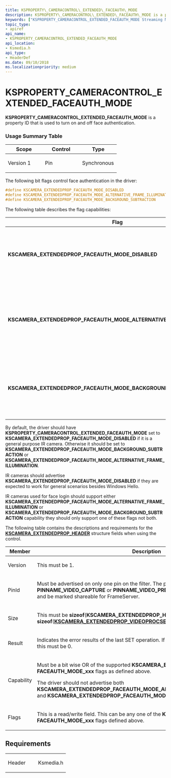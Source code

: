 ```yaml
---
title: KSPROPERTY\_CAMERACONTROL\_EXTENDED\_FACEAUTH\_MODE
description: KSPROPERTY\_CAMERACONTROL\_EXTENDED\_FACEAUTH\_MODE is a property ID that is used to turn on and off face authentication.
keywords: ["KSPROPERTY_CAMERACONTROL_EXTENDED_FACEAUTH_MODE Streaming Media Devices"]
topic_type:
- apiref
api_name:
- KSPROPERTY_CAMERACONTROL_EXTENDED_FACEAUTH_MODE
api_location:
- Ksmedia.h
api_type:
- HeaderDef
ms.date: 09/10/2018
ms.localizationpriority: medium
---
```


# KSPROPERTY\_CAMERACONTROL\_EXTENDED\_FACEAUTH\_MODE


**KSPROPERTY\_CAMERACONTROL\_EXTENDED\_FACEAUTH\_MODE** is a property ID that is used to turn on and off face authentication.

### Usage Summary Table

<table>
<colgroup>
<col width="33%" />
<col width="33%" />
<col width="33%" />
</colgroup>
<thead>
<tr class="header">
<th>Scope</th>
<th>Control</th>
<th>Type</th>
</tr>
</thead>
<tbody>
<tr class="odd">
<td><p>Version 1</p></td>
<td><p>Pin</p></td>
<td><p>Synchronous</p></td>
</tr>
</tbody>
</table>

 

The following bit flags control face authentication in the driver:

```cpp
#define KSCAMERA_EXTENDEDPROP_FACEAUTH_MODE_DISABLED                        0x0000000000000001
#define KSCAMERA_EXTENDEDPROP_FACEAUTH_MODE_ALTERNATIVE_FRAME_ILLUMINATION  0x0000000000000002
#define KSCAMERA_EXTENDEDPROP_FACEAUTH_MODE_BACKGROUND_SUBTRACTION          0x0000000000000004
```

The following table describes the flag capabilities:

<table>
<colgroup>
<col width="50%" />
<col width="50%" />
</colgroup>
<thead>
<tr class="header">
<th>Flag</th>
<th>Description</th>
</tr>
</thead>
<tbody>
<tr class="odd">
<td><p><strong>KSCAMERA_EXTENDEDPROP_FACEAUTH_MODE_DISABLED</strong></p></td>
<td><p>Optional capability.</p>
<p>When specified, the video Face authentication mode is disabled in the driver. This flag is mutually exclusive with the <strong>KSCAMERA_EXTENDEDPROP_FACEAUTH_MODE_BACKGROUND_SUBTRACTION</strong> and <strong>KSCAMERA_EXTENDEDPROP_FACEAUTH_MODE_ALTERNATIVE_FRAME_ILLUMINATION</strong> flags.</p></td>
</tr>
<tr class="even">
<td><p><strong>KSCAMERA_EXTENDEDPROP_FACEAUTH_MODE_ALTERNATIVE_FRAME_ILLUMINATION</strong></p></td>
<td><p>Mandatory capability if <strong>KSCAMERA_EXTENDEDPROP_FACEAUTH_MODE_BACKGROUND_SUBTRACTION</strong> is not supported.</p>
<p>When specified, it is mandatory to set <strong>KSCAMERA_EXTENDEDPROP_FACEAUTH_MODE_ALTERNATIVE_FRAME_ILLUMINATION</strong> on each sample as described by the frame metadata. This flag is mutually exclusive with the <strong>KSCAMERA_EXTENDEDPROP_FACEAUTH_MODE_BACKGROUND_SUBTRACTION</strong> and <strong>KSCAMERA_EXTENDEDPROP_FACEAUTH_MODE_DISABLED</strong> flags. In this mode it is expected to alternate IR strobe on/off for each frame captured.</p></td>
</tr>
<tr class="odd">
<td><p><strong>KSCAMERA_EXTENDEDPROP_FACEAUTH_MODE_BACKGROUND_SUBTRACTION</strong></p></td>
<td><p>Mandatory capability if <strong>KSCAMERA_EXTENDEDPROP_FACEAUTH_MODE_ALTERNATIVE_FRAME_ILLUMINATION</strong> is not supported.</p>
<p>This flag is mutually exclusive with the <strong>KSCAMERA_EXTENDEDPROP_FACEAUTH_MODE_ALTERNATIVE_FRAME_ILLUMINATION</strong> and <strong>KSCAMERA_EXTENDEDPROP_FACEAUTH_MODE_DISABLED</strong> flags. In this mode it is expected to create an IR image with background ambient IR light subtracted.</p></td>
</tr>
</tbody>
</table>

 

By default, the driver should have **KSPROPERTY\_CAMERACONTROL\_EXTENDED\_FACEAUTH\_MODE** set to **KSCAMERA\_EXTENDEDPROP\_FACEAUTH\_MODE\_DISABLED** if it is a general purpose IR camera. Otherwise it should be set to **KSCAMERA\_EXTENDEDPROP\_FACEAUTH\_MODE\_BACKGROUND\_SUBTRACTION** or **KSCAMERA\_EXTENDEDPROP\_FACEAUTH\_MODE\_ALTERNATIVE\_FRAME\_ILLUMINATION**.

IR cameras should advertise **KSCAMERA\_EXTENDEDPROP\_FACEAUTH\_MODE\_DISABLED** if they are expected to work for general scenarios besides Windows Hello.

IR cameras used for face login should support either **KSCAMERA\_EXTENDEDPROP\_FACEAUTH\_MODE\_ALTERNATIVE\_FRAME\_ILLUMINATION** or **KSCAMERA\_EXTENDEDPROP\_FACEAUTH\_MODE\_BACKGROUND\_SUBTRACTION** capability they should only support one of these flags not both.

The following table contains the descriptions and requirements for the [**KSCAMERA\_EXTENDEDPROP\_HEADER**](/windows-hardware/drivers/ddi/ksmedia/ns-ksmedia-tagkscamera_extendedprop_header) structure fields when using the control.

<table>
<colgroup>
<col width="50%" />
<col width="50%" />
</colgroup>
<thead>
<tr class="header">
<th>Member</th>
<th>Description</th>
</tr>
</thead>
<tbody>
<tr class="odd">
<td><p>Version</p></td>
<td><p>This must be 1.</p></td>
</tr>
<tr class="even">
<td><p>PinId</p></td>
<td><p>Must be advertised on only one pin on the filter. The pin must be type <strong>PINNAME_VIDEO_CAPTURE</strong> or <strong>PINNAME_VIDEO_PREVIEW</strong>, must produce IR sensor data, and be marked shareable for FrameServer.</p></td>
</tr>
<tr class="odd">
<td><p>Size</p></td>
<td><p>This must be <strong>sizeof</strong>(<strong>KSCAMERA_EXTENDEDPROP_HEADER</strong>) + <strong>sizeof</strong>(<a href="/windows-hardware/drivers/ddi/ksmedia/ns-ksmedia-tagkscamera_extendedprop_videoprocsetting" data-raw-source="[&lt;strong&gt;KSCAMERA_EXTENDEDPROP_VIDEOPROCSETTING&lt;/strong&gt;](/windows-hardware/drivers/ddi/ksmedia/ns-ksmedia-tagkscamera_extendedprop_videoprocsetting)"><strong>KSCAMERA_EXTENDEDPROP_VIDEOPROCSETTING</strong></a>).</p></td>
</tr>
<tr class="even">
<td><p>Result</p></td>
<td><p>Indicates the error results of the last SET operation. If no SET operation has taken place, this must be 0.</p></td>
</tr>
<tr class="odd">
<td><p>Capability</p></td>
<td><p>Must be a bit wise OR of the supported <strong>KSCAMERA_EXTENDEDPROP_ FACEAUTH_MODE_xxx</strong> flags as defined above.</p>
<p>The driver should not advertise both <strong>KSCAMERA_EXTENDEDPROP_FACEAUTH_MODE_ALTERNATIVE_FRAME_ILLUMINATION</strong> and <strong>KSCAMERA_EXTENDEDPROP_FACEAUTH_MODE_BACKGROUND_SUBTRACTION</strong></p></td>
</tr>
<tr class="even">
<td><p>Flags</p></td>
<td><p>This is a read/write field. This can be any one of the <strong>KSCAMERA_EXTENDEDPROP_ FACEAUTH_MODE_xxx</strong> flags defined above.</p></td>
</tr>
</tbody>
</table>

 

Requirements
------------

<table>
<colgroup>
<col width="50%" />
<col width="50%" />
</colgroup>
<tbody>
<tr class="odd">
<td><p>Header</p></td>
<td>Ksmedia.h</td>
</tr>
</tbody>
</table>
